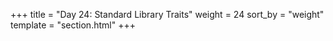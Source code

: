 +++
title = "Day 24: Standard Library Traits"
weight = 24
sort_by = "weight"
template = "section.html"
+++
